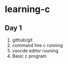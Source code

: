 # learning-c

## Day 1

1. github/git
2. command line c running
3. vsocde editor ruuning
4. Basic c program

